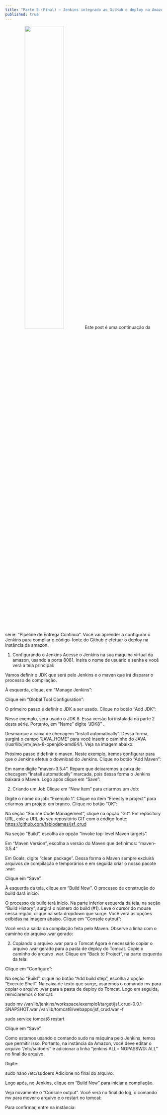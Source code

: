 ```yaml
---
title: "Parte 5 (Final) – Jenkins integrado ao GitHub e deploy na Amazon"
published: true
---
```

<img style="width:50%;height:auto;text-align: center;"  src="https://github.com/fabiodamas/fabiodamas.github.io/blob/master/_posts/images/pipeline/post5/0.png?raw=true">
Este post é uma continuação da série: “Pipeline de Entrega Contínua“. Você vai aprender a configurar o Jenkins para compilar o código-fonte do Github e efetuar o deploy na instância da amazon.

1. Configurando o Jenkins
Acesse o Jenkins na sua máquina virtual da amazon, usando a porta 8081. Insira o nome de usuário e senha e você verá a tela principal:



Vamos definir o JDK que será pelo Jenkins e o maven que irá disparar o processo de compilação.

À esquerda, clique, em “Manage Jenkins”:



Clique em “Global Tool Configuration”:



O primeiro passo é definir o JDK a ser usado. Clique no botão “Add JDK”:



Nesse exemplo, será usado o JDK 8. Essa versão foi instalada na parte 2 desta série. Portanto, em “Name” digite “JDK8” .

Desmarque a caixa de checagem “Install automatically”. Dessa forma, surgirá o campo “JAVA_HOME” para você inserir o caminho do JAVA (/usr/lib/jvm/java-8-openjdk-amd64/). Veja na imagem abaixo:



Próximo passo é definir o maven. Neste exemplo, iremos configurar para que o Jenkins efetue o download do Jenkins. Clique no botão “Add Maven”:



Em name digite “maven-3.5.4”. Repare que deixaremos a caixa de checagem “Install automatically” marcada, pois dessa forma o Jenkins baixará o Maven. Logo após clique em “Save”:



2. Criando um Job
Clique em “New Item” para criarmos um Job:



Digite o nome do job: “Exemplo 1”. Clique no item “Freestyle project” para criarmos um projeto em branco. Clique no botão “OK”:



Na seção “Source Code Management”, clique na opção “Git”. Em repository URL, cole a URL do seu repositório GIT com o código fonte: https://github.com/fabiodamas/jsf_crud



Na seção “Build”, escolha ao opção “Invoke top-level Maven targets”.

Em “Maven Version”, escolha a versão do Maven que definimos: “maven-3.5.4”

Em Goals, digite “clean package”. Dessa forma o Maven sempre excluirá arquivos de compilação e temporários e em seguida criar o nosso pacote .war:



Clique em “Save”.

À esquerda da tela, clique em “Build Now”. O processo de construção do build dará início.



O processo de build terá início. Na parte inferior esquerda da tela, na seção “Build History”, surgirá o número do build (#1). Leve o cursor do mouse nessa região, clique na seta dropdown que surge. Você verá as opções exibidas na imagem abaixo. Clique em “Console output”:



Você verá a saída da compilação feita pelo Maven. Observe a linha com o caminho do arquivo .war gerado:



2. Copiando o arquivo .war para o Tomcat
Agora é necessário copiar o arquivo .war gerado para a pasta de deploy do Tomcat. Copie o caminho do arquivo .war. Clique em “Back to Project”, na parte esquerda da tela:



Clique em “Configure”:



Na seção “Build”, clique no botão “Add build step”, escolha a opção “Execute Shell”. Na caixa de texto que surge, usaremos o comando mv para copiar o arquivo .war para a pasta de deploy do Tomcat. Logo em seguida, reiniciaremos o tomcat:

sudo mv /var/lib/jenkins/workspace/exemplo1/target/jsf_crud-0.0.1-SNAPSHOT.war /var/lib/tomcat8/webapps/jsf_crud.war -f

sudo service tomcat8 restart


Clique em “Save”.

Como estamos usando o comando sudo na máquina pelo Jenkins, temos que permitir isso. Portanto, na instância da Amazon, você deve editar o arquivo “/etc/sudoers”  e adicionar a linha “jenkins ALL= NOPASSWD: ALL” no final do arquivo.

Digite:

sudo nano /etc/sudoers
Adicione no final do arquivo:

Logo após, no Jenkins, clique em “Build Now” para iniciar a compilação.

Veja novamente o “Console output”. Você verá no final do log, o comando mv para mover o arquivo e o restart no tomcat:



Para confirmar, entre na instância:

